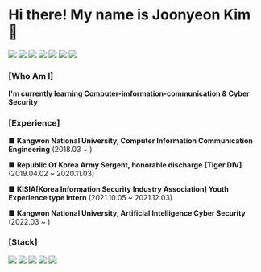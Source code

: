 # Hi there! My name is Joonyeon Kim 👋
<img src="https://img.shields.io/badge/22._.jr-deeppink?style=flat-square&logo=Instagram&logoColor=black"/> <img src="https://img.shields.io/badge/Kimjoonyeon-blue?style=flat-square&logo=Facebook&logoColor=white"/>  <img src="https://img.shields.io/badge/yeon8227-yellow?style=flat-square&logo=kakaotalk&logoColor=black"/>  <img src="https://img.shields.io/badge/GaveKite-skyblue?style=flat-square&logo=Telegram&logoColor=white"/> <img src="https://img.shields.io/badge/yeon8227@naver.com-green?style=flat-square&logo=naver&logoColor=white"/>  <img src="https://img.shields.io/badge/kimjoonyeon8227@gmail.com-lightgray?style=flat-square&logo=google&logoColor=red"/>  <img src="https://img.shields.io/badge/ 준연 2979 -navy?style=flat-square&logo=discord&logoColor=white"/> 

### [Who Am I]
**I'm currently learning Computer-imformation-communication & Cyber Security** 


### [Experience]
■ **Kangwon National University, Computer Information Communication Engineering** (2018.03 ~ )

■ **Republic Of Korea Army Sergent, honorable discharge** **[Tiger DIV]** (2019.04.02 ~ 2020.11.03)

■ **KISIA[Korea Information Security Industry Association] Youth Experience type Intern** (2021.10.05 ~ 2021.12.03)

■ **Kangwon National University, Artificial Intelligence Cyber Security** (2022.03 ~ )

### [Stack]
<img src="https://img.shields.io/badge/Linux-lightgray?style=flat-square&logo=Linux&logoColor=blue"/> <img src="https://img.shields.io/badge/Java-purple?style=flat-square&logo=java&logoColor=orange"/> <img src="https://img.shields.io/badge/C-blue?style=flat-square&logo=C&logoColor=orange"/> <img src="https://img.shields.io/badge/Python-orange?style=flat-square&logo=python&logoColor=white"/> <img src="https://img.shields.io/badge/SQL-blue?style=flat-square&logo=oracle&logoColor=orange"/> 
